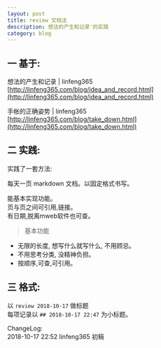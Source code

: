 ```yaml
---
layout: post
title: review 文档法
description: 想法的产生和记录'的实践
category: blog
---
```


## 一 基于:
想法的产生和记录 | linfeng365   
[http://linfeng365.com/blog/idea_and_record.html](http://linfeng365.com/blog/idea_and_record.html)

手帐的正确姿势 | linfeng365  
[http://linfeng365.com/blog/take_down.html](http://linfeng365.com/blog/take_down.html) 

## 二 实践:
实践了一套方法:

每天一页 markdown 文档。以固定格式书写。

能基本实现功能。  
页与页之间可引用,链接。  
有日期,脱离mweb软件也可查。  

> 基本功能  
* 无限的长度, 想写什么就写什么, 不用顾忌。
* 不用思考分类, 没精神负担。
* 按顺序,可查,可引用。

## 三 格式:
以 `review 2018-10-17` 做标题  
每项记录以 `## 2018-10-17 22:47` 为小标题。


ChangeLog:  
2018-10-17 22:52 linfeng365 初稿  
